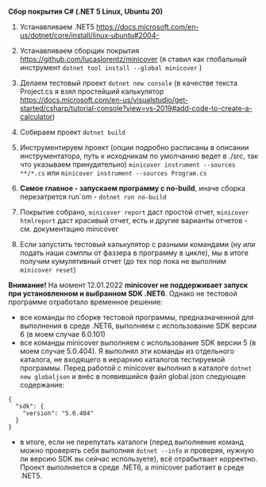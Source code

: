 **Сбор покрытия C# (.NET 5 Linux, Ubuntu 20)**

1. Устанавливаем .NET5  https://docs.microsoft.com/en-us/dotnet/core/install/linux-ubuntu#2004-

2. Устанавливаем сборщик покрытия https://github.com/lucaslorentz/minicover (я ставил как глобальный инструмент `dotnet tool install --global minicover` ) 

3. Делаем тестовый проект `dotnet new console`  (в качестве текста Project.cs я взял простейший калькулятор https://docs.microsoft.com/en-us/visualstudio/get-started/csharp/tutorial-console?view=vs-2019#add-code-to-create-a-calculator)

4. Собираем проект `dotnet build`

5. Инструментируем проект (опции подробно расписаны в описании инструментатора, путь к исходникам по умолчанию ведет в ./src, так что указываем принудительно) `minicover instrument --sources **/*.cs` или `minicover instrument --sources Program.cs`

6. **Самое главное - запускаем программу с no-build**, иначе сборка перезатрется run\`om - `dotnet run no-build`

7. Покрытие собрано, `minicover report` даст простой отчет, `minicover htmlreport` даст красивый отчет, есть и другие варианты отчетов - см. документацию minicover

8. Если запустить тестовый калькулятор с разными командами (ну или подать наши сэмплы от фаззера в программу в цикле), мы в итоге получим кумулятивный отчет (до тех пор пока не выполним `minicover reset`)

**Внимание!** На момент 12.01.2022 **minicover не поддерживает запуск при установленном и выбранном SDK .NET6**. Однако не тестовой программе отработало временное решение:
- все команды по сборке тестовой программы, предназначенной для выполнения в среде .NET6, выполняем с использование SDK версии 6 (в моем случае 6.0.101)
- все команды minicover выполняем с использование SDK версии 5 (в моем случае 5.0.404). Я выполнял эти команды из отдельного каталога, не входящего в иерархию каталогов тестируемой программы. Перед работой с minicover выполнил в каталоге `dotnet new globaljson` и внёс в появившийся файл global.json следующее содержание:

```
{
  "sdk": {
    "version": "5.0.404"
  }
}
```
- в итоге, если не перепутать каталоги (перед выполнение команд можно проверять себя выполняя `dotnet --info` и проверяя, нужную ли версию SDK вы сейчас используете), всё отрабытвает корректно. Проект выполняется в среде .NET6, а minicover работает в среде .NET5.
